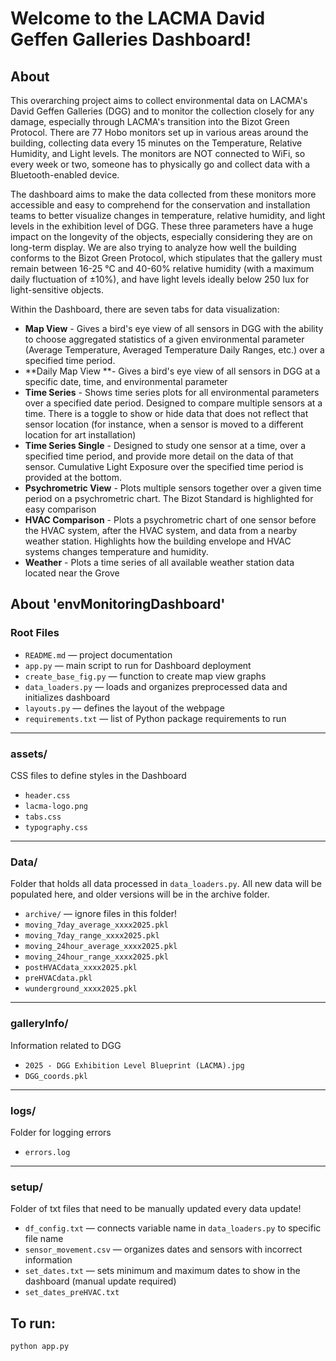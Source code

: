 # Welcome to the LACMA David Geffen Galleries Dashboard!

## About
This overarching project aims to collect environmental data on LACMA's David Geffen Galleries (DGG) and to monitor the collection closely for any damage, especially through LACMA's transition into the Bizot Green Protocol. There are 77 Hobo monitors set up in various areas around the building, collecting data every 15 minutes on the Temperature, Relative Humidity, and Light levels. The monitors are NOT connected to WiFi, so every week or two, someone has to physically go and collect data with a Bluetooth-enabled device. 

The dashboard aims to make the data collected from these monitors more accessible and easy to comprehend for the conservation and installation teams to better visualize changes in temperature, relative humidity, and light levels in the exhibition level of DGG. These three parameters have a huge impact on the longevity of the objects, especially considering they are on long-term display. We are also trying to analyze how well the building conforms to the Bizot Green Protocol, which stipulates that the gallery must remain between 16-25 °C and 40-60% relative humidity (with a maximum daily fluctuation of ±10%), and have light levels ideally below 250 lux for light-sensitive objects.

Within the Dashboard, there are seven tabs for data visualization: 
* **Map View** - Gives a bird's eye view of all sensors in DGG with the ability to choose aggregated statistics of a given environmental parameter (Average Temperature, Averaged Temperature Daily Ranges, etc.) over a specified time period.
* **Daily Map View **- Gives a bird's eye view of all sensors in DGG at a specific date, time, and environmental parameter
* **Time Series** - Shows time series plots for all environmental parameters over a specified date period. Designed to compare multiple sensors at a time. There is a toggle to show or hide data that does not reflect that sensor location (for instance, when a sensor is moved to a different location for art installation)
* **Time Series Single** - Designed to study one sensor at a time, over a specified time period, and provide more detail on the data of that sensor. Cumulative Light Exposure over the specified time period is provided at the bottom. 
* **Psychrometric View** - Plots multiple sensors together over a given time period on a psychrometric chart. The Bizot Standard is highlighted for easy comparison
* **HVAC Comparison** - Plots a psychrometric chart of one sensor before the HVAC system, after the HVAC system, and data from a nearby weather station. Highlights how the building envelope and HVAC systems changes temperature and humidity. 
* **Weather** - Plots a time series of all available weather station data located near the Grove

## About 'envMonitoringDashboard'
### Root Files
- `README.md` — project documentation  
- `app.py` — main script to run for Dashboard deployment  
- `create_base_fig.py` — function to create map view graphs  
- `data_loaders.py` — loads and organizes preprocessed data and initializes dashboard  
- `layouts.py` — defines the layout of the webpage  
- `requirements.txt` — list of Python package requirements to run  

---

### assets/  
CSS files to define styles in the Dashboard  
- `header.css`  
- `lacma-logo.png`  
- `tabs.css`  
- `typography.css`  

---

### Data/  
Folder that holds all data processed in `data_loaders.py`. All new data will be populated here, and older versions will be in the archive folder.
- `archive/` — ignore files in this folder!  
- `moving_7day_average_xxxx2025.pkl`  
- `moving_7day_range_xxxx2025.pkl`  
- `moving_24hour_average_xxxx2025.pkl`  
- `moving_24hour_range_xxxx2025.pkl`  
- `postHVACdata_xxxx2025.pkl`  
- `preHVACdata.pkl`  
- `wunderground_xxxx2025.pkl`  

---

### galleryInfo/  
Information related to DGG  
- `2025 - DGG Exhibition Level Blueprint (LACMA).jpg`  
- `DGG_coords.pkl`  
---

### logs/  
Folder for logging errors  
- `errors.log`  

---

### setup/  
Folder of txt files that need to be manually updated every data update!  
- `df_config.txt` — connects variable name in `data_loaders.py` to specific file name  
- `sensor_movement.csv` — organizes dates and sensors with incorrect information  
- `set_dates.txt` — sets minimum and maximum dates to show in the dashboard (manual update required)  
- `set_dates_preHVAC.txt`  


## To run:
    python app.py

